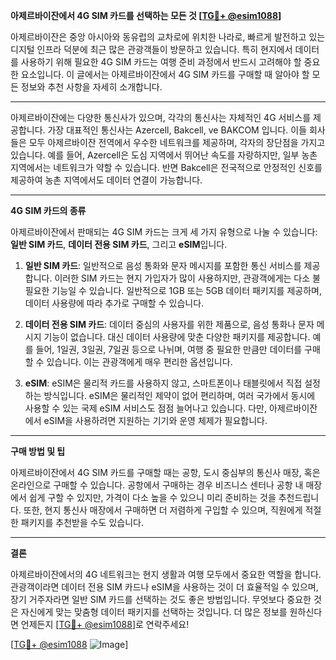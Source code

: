 **아제르바이잔에서 4G SIM 카드를 선택하는 모든 것 [[TG💪+ @esim1088](https://t.me/s/esim1088)]**

아제르바이잔은 중앙 아시아와 동유럽의 교차로에 위치한 나라로, 빠르게 발전하고 있는 디지털 인프라 덕분에 최근 많은 관광객들이 방문하고 있습니다. 특히 현지에서 데이터를 사용하기 위해 필요한 4G SIM 카드는 여행 준비 과정에서 반드시 고려해야 할 중요한 요소입니다. 이 글에서는 아제르바이잔에서 4G SIM 카드를 구매할 때 알아야 할 모든 정보와 추천 사항을 자세히 소개합니다.

---

아제르바이잔에는 다양한 통신사가 있으며, 각각의 통신사는 자체적인 4G 서비스를 제공합니다. 가장 대표적인 통신사는 Azercell, Bakcell, ve BAKCOM 입니다. 이들 회사들은 모두 아제르바이잔 전역에서 우수한 네트워크를 제공하며, 각자의 장단점을 가지고 있습니다. 예를 들어, Azercell은 도심 지역에서 뛰어난 속도를 자랑하지만, 일부 농촌 지역에서는 네트워크가 약할 수 있습니다. 반면 Bakcell은 전국적으로 안정적인 신호를 제공하여 농촌 지역에서도 데이터 연결이 가능합니다.

---

**4G SIM 카드의 종류**

아제르바이잔에서 판매되는 4G SIM 카드는 크게 세 가지 유형으로 나눌 수 있습니다: **일반 SIM 카드**, **데이터 전용 SIM 카드**, 그리고 **eSIM**입니다.

1. **일반 SIM 카드**: 일반적으로 음성 통화와 문자 메시지를 포함한 통신 서비스를 제공합니다. 이러한 SIM 카드는 현지 가입자가 많이 사용하지만, 관광객에게는 다소 불필요한 기능일 수 있습니다. 일반적으로 1GB 또는 5GB 데이터 패키지를 제공하며, 데이터 사용량에 따라 추가로 구매할 수 있습니다.

2. **데이터 전용 SIM 카드**: 데이터 중심의 사용자를 위한 제품으로, 음성 통화나 문자 메시지 기능이 없습니다. 대신 데이터 사용량에 맞춘 다양한 패키지를 제공합니다. 예를 들어, 1일권, 3일권, 7일권 등으로 나뉘며, 여행 중 필요한 만큼만 데이터를 구매할 수 있습니다. 이는 관광객에게 매우 편리한 옵션입니다.

3. **eSIM**: eSIM은 물리적 카드를 사용하지 않고, 스마트폰이나 태블릿에서 직접 설정하는 방식입니다. eSIM은 물리적인 제약이 없어 편리하며, 여러 국가에서 동시에 사용할 수 있는 국제 eSIM 서비스도 점점 늘어나고 있습니다. 다만, 아제르바이잔에서 eSIM을 사용하려면 지원하는 기기와 운영 체제가 필요합니다.

---

**구매 방법 및 팁**

아제르바이잔에서 4G SIM 카드를 구매할 때는 공항, 도시 중심부의 통신사 매장, 혹은 온라인으로 구매할 수 있습니다. 공항에서 구매하는 경우 비즈니스 센터나 공항 내 매장에서 쉽게 구할 수 있지만, 가격이 다소 높을 수 있으니 미리 준비하는 것을 추천드립니다. 또한, 현지 통신사 매장에서 구매하면 더 저렴하게 구입할 수 있으며, 직원에게 적절한 패키지를 추천받을 수도 있습니다.

---

**결론**

아제르바이잔에서의 4G 네트워크는 현지 생활과 여행 모두에서 중요한 역할을 합니다. 관광객이라면 데이터 전용 SIM 카드나 eSIM을 사용하는 것이 더 효율적일 수 있으며, 장기 거주자라면 일반 SIM 카드를 선택하는 것도 좋은 방법입니다. 무엇보다 중요한 것은 자신에게 맞는 맞춤형 데이터 패키지를 선택하는 것입니다. 더 많은 정보를 원하신다면 언제든지 [[TG💪+ @esim1088](https://t.me/s/esim1088)]로 연락주세요!

[[TG💪+ @esim1088](https://t.me/s/esim1088) ![Image](https://i.postimg.cc/Y0z9fWf4/image.png)]